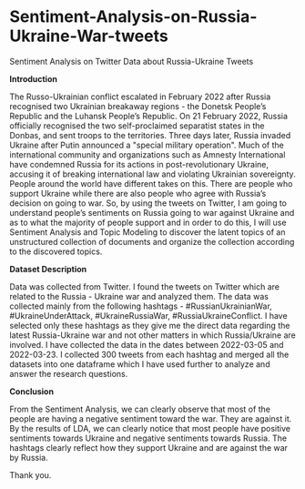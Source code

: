 # Sentiment-Analysis-on-Russia-Ukraine-War-tweets
Sentiment Analysis on Twitter Data about Russia-Ukraine Tweets

**Introduction**

The Russo-Ukrainian conflict escalated in February 2022 after Russia recognised two Ukrainian breakaway regions - the Donetsk People’s Republic and the Luhansk People’s Republic. On 21 February 2022, Russia officially recognised the two self-proclaimed separatist states in the Donbas, and sent troops to the territories. Three days later, Russia invaded Ukraine after Putin announced a "special military operation". Much of the international community and organizations such as Amnesty International have condemned Russia for its actions in post-revolutionary Ukraine, accusing it of breaking international law and violating Ukrainian sovereignty.  
People around the world have different takes on this. There are people who support Ukraine while there are also people who agree with Russia’s decision on going to war. So, by using the tweets on Twitter, I am going to understand people’s sentiments on Russia going to war against Ukraine and as to what the majority of people support and in order to do this, I will use Sentiment Analysis and Topic Modeling to discover the latent topics of an unstructured collection of documents and organize the collection according to the discovered topics.

**Dataset Description**

Data was collected from Twitter. I found the tweets on Twitter which are related to the Russia - Ukraine war and analyzed them. The data was collected mainly from the following hashtags - #RussianUkrainianWar, #UkraineUnderAttaсk, #UkraineRussiaWar, #RussiaUkraineConflict. I have selected only these hashtags as they give me the direct data regarding the latest Russia-Ukraine war and not other matters in which Russia/Ukraine are involved. I have collected the data in the dates between 2022-03-05 and 2022-03-23. I collected 300 tweets from each hashtag and merged all the datasets into one dataframe which I have used further to analyze and answer the research questions. 

**Conclusion**

From the Sentiment Analysis, we can clearly observe that most of the people are having a negative sentiment toward the war. They are against it.  By the results of LDA, we can clearly notice that most people have positive sentiments towards Ukraine and negative sentiments towards Russia. The hashtags clearly reflect how they support Ukraine and are against the war by Russia.

Thank you.



